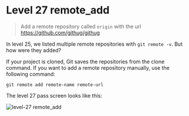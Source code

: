 
# Level 27 remote_add

> Add a remote repository called `origin` with the url https://github.com/githug/githug

In level 25, we listed multiple remote repositories with `git remote -v`. But
how were they added?

If your project is cloned, Git saves the repositories from the clone command.
If you want to add a remote repository manually, use the following command:

```shell
git remote add remote-name remote-url
```

The level 27 pass screen looks like this:

![level-27 remote_add](images/level-27-remote-add.png)
